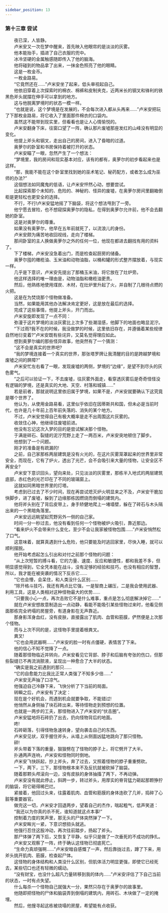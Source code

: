 ```yaml
---
sidebar_position: 13
---
```

### 第十三章 尝试  


　　夜已深，人皆静。  
　　卢米安又一次在梦中醒来，首先映入他眼帘的是淡淡的灰雾。  
　　他本能抬手，插进了自己衣服的兜中。  
　　冰冷坚硬的金属触感随即传入了他的脑海。  
　　他将碰到的物品拿了出来，一抹金色照亮了他的眼睛。  
　　这是一枚金币。  
　　一枚金路易。  
　　“它竟然还在……”卢米安坐了起来，低头审视起自己。  
　　他依旧穿着上次探索时的棉衣、棉裤和皮制夹克，近两米长的钢叉和锋利的铁黑色斧头就摆在伸手可以拿到的地方。  
　　这与他脱离梦境时的状态一模一样。  
　　“也就是说，这个梦境是在发展的，不会每次进入都从头再来……”卢米安把玩了下那枚金路易，将它收入了里面那件棉衣的口袋内。  
　　虽然这不能带到现实里，但看看也是让人心情愉悦的。  
　　卢米安翻身下床，往窗口望了一阵，确认那片废墟那座发红的山峰没有明显的变化。  
　　他提上斧头和钢叉，走出自己的房间，进入了昏暗的过道。  
　　奥萝尔的卧室和书房保持着被打开的状态。  
　　卢米安瞄了一眼，忽然产生了一个想法：  
　　“梦境里，我的房间和现实基本对应，该有的都有，奥萝尔的初步看起来也是这样。  
　　“那，我能不能在这个卧室里找到她的巫术笔记、秘药配方，或者怎么成为巫师的办法?”  
　　这個想法如同魔鬼的低语，让卢米安怦然心动，想要尝试。  
　　比起探索那个未知的、危险的、神秘的、怪异的废墟，在奥萝尔房间里翻箱倒柜是更轻松也更安全的选择。  
　　不行，不行!卢米安猛地摇了下脑袋，将这个想法甩到了一旁。  
　　他宁愿去冒险，也不想窥探奥萝尔的隐私，在得到奥萝尔允许前，他不会去翻她的卧室。  
　　这是对奥萝尔的尊重。  
　　如果没有奥萝尔，他早在五年前就死了，以流浪儿的身份。  
　　卢米安颇为痛苦地收回视线，走向了楼梯。  
　　那间卧室的主人换做奥萝尔之外的任何一位，他现在都进去翻找有用的资料了。  
　　下了楼梯，卢米安没急着出门，而是检查起厨房的储备。  
　　奥萝尔囤的橄榄油、玉米油和动物油脂，以桶和罐的形式整齐摆放着，与现实一样。  
　　几乎是下意识，卢米安先提出了那桶玉米油，将它放在了灶炉旁。  
　　他这样选择的唯一理由是，动物油脂和橄榄油更贵。  
　　然后，他熟练地使用煤炭、木材，在灶炉里升起了火，并自制了几根待点燃的火把。  
　　这是在为焚烧那个怪物做准备。  
　　当然，如果能用其他办法解决肯定更好，这是放在最后的选择。  
　　完成了这些事情，他提上斧头，开门而出。  
　　卢米安旋即发现了一点不同：  
　　弥漫于这片梦境的淡淡灰雾比上次多了些潮湿感，他脚下的地面也略显泥泞。  
　　“下过雨?我不在的时候，我没做梦的时候，这里依旧存在，并遵循着某些规律自然地衍变着?”卢米安既有些诧异，又莫名觉得理应如此。  
　　想到奥萝尔编的那些怪异故事，他突然有了一个猜测：  
　　“这不会是真实的世界吧?  
　　“我的梦境连接着一个真实的世界，那张塔罗牌让我清醒的目的是跨越梦境和废墟之间的屏障?”  
　　卢米安忙左右看了一眼，发现废墟的两侧，梦境的“边缘”，是望不到尽头的灰色雾气。  
　　“之后可以验证一下，不去废墟，往灰雾外面走，看穿透灰雾后是奇奇怪怪没有逻辑的梦境，还是真实的大地、天空、村落和城镇……”  
　　若是前者，那就说明这里依旧属于梦境，如果不是，卢米安就要确认下这究竟是哪个世界了。  
　　他认为，从使用金路易看，这里似乎依旧在因蒂斯共和国，但未必是当前时代，也许是几十年前上百年前失落的、消失的某个地方。  
　　不过，卢米安觉得自己有极大概率是走不出周围这片灰雾的。  
　　收敛住心神，他继续往废墟前进。  
　　他没有忘记这次入梦的目的是尝试解决那个怪物。  
　　于满是碎石、裂缝的泥泞荒野上走了一两百米，卢米安突地顿住了脚步。  
　　他想到了一个问题。  
　　刚才的准备是有疏漏的!  
　　之前，自己家那栋两层建筑是没有火光的，在这片灰雾笼罩起来的世界里非常安全，而现在，它有了炉火，透出了光芒，会不会吸引来大量的怪物，让安全区不再安全?  
　　卢米安下意识回头，望向来处，只见淡淡的灰雾里，那栋半入地式的两层建筑底部，赤红色的光芒印在了不同的玻璃窗上。  
　　这就如同黑暗世界里的灯塔。  
　　考虑到已过去了不少时间，现在再尝试熄灭炉火明显来之不及，卢米安干脆加快脚步，进了废墟，躲到了边缘那栋因燃烧而倒塌的建筑内。  
　　他将斧头别在了背后皮带上，身手矫健地爬上一堵墙壁，躲在了砖石与木头隔出来的一个黑暗角落里。  
　　卢米安远远眺望起荒野另外一侧的自己家。  
　　时间一分一秒过去，他没有看到任何一个怪物被炉火吸引，靠近那边。  
　　“看来炉火不会带来什么变化，至少不会让我家被怪物包围……”卢米安悄然松了口气。  
　　这意味着，就算真遇到什么危险，他只要能及时逃回家里，尽快入睡，就可以顺利摆脱。  
　　他开始考虑起怎么引出和对付之前那个怪物的问题：  
　　“从上次短暂的搏斗看，它的力量、速度、反应和敏捷性，都和我差不多，但明显感觉得到，它全凭本能在战斗，没有足够的经验和技巧，也没有相应的智慧，所以，我才能在被突袭的情况下反杀它……  
　　“它也会懵，会呆住，和人类没什么区别……  
　　“除开格斗技巧，我还有两点比它强，一是智商上碾压，二是我会使用武器、利用工具，这是人类相对这种怪物最大的优势……  
　　“只要我小心一点，再次击败它不是什么难事，重点是怎么彻底解决掉它……”  
　　就在卢米安想故意制造出一点动静，看能不能吸引某些怪物过来时，他看见侧面那栋完全坍塌的房屋旁，有道身影在无声靠近。  
　　那身影浑身血红，没有皮肤，直接露出了肌肉、血管和筋膜，俨然便是上次那个怪物。  
　　而与上次不同的是，这怪物手里提着根粪叉。  
　　粪叉!  
　　“它也会用武器啊……”卢米安的脸一时有点僵硬，表情苦了下来。  
　　他的信心不知不觉降了一点。  
　　随着那怪物临近并转向，卢米安看见它背部、脖子和后脑有夸张的伤口，但那些裂缝已不再流淌脓液，呈现出一种愈合了大半的状态。  
　　“确实是我之前遇到的那只……  
　　“它的自愈能力比我比正常人类强了不知多少倍……”  
　　卢米安无声抽了口凉气。  
　　他强迫自己冷静下来，飞快分析了下当前的局面。  
　　转瞬之后，卢米安有了决定：  
　　现在是个好机会，而遇到机会就要争取，不能错过!  
　　他悄然从身侧抽了块石砖出来，等待怪物走到预想的位置。  
　　也就是一两步的工夫，那怪物进入了卢米安的“伏击圈”。  
　　卢米安猛地将石砖扔了出去，扔向怪物背后的地面。  
　　咚!  
　　石砖砸落，引得怪物急速转身，望向袭击自己的东西。  
　　卢米安见状，双手握住斧头，从墙上从侧面凶猛地跳向了那只怪物。  
　　砰!  
　　斧头带着下落的重量，狠狠劈在了怪物的脖子上，将它劈开了大半。  
　　扑通两声连响，卢米安和怪物同时倒地。  
　　卢米安飞快跃起，抄上斧头，奔了过去，又照着怪物的脖子重重劈砍。  
　　一下，两下，三下，那怪物根本来不及反抗就被砍掉了脑袋。  
　　随着那颗头颅滚向一边，没有皮肤的身体抽搐了两下，不再动弹。  
　　卢米安没有就此停止，斜跨一步，转过斧头，用厚实的脊背猛力砸起那颗狰狞的脑袋，将它砸得稀巴烂。  
　　紧接着，他回过头来，往露着肌肉、血管和筋膜的身体连砍了几斧，捣碎了心脏等重要器官。  
　　做完这一切，卢米安才回退两步，望着自己的杰作，喘起粗气，低声笑道：  
　　“我还以为你真的杀不死，谁知道就这点本事!”  
　　控制着力度的笑声里，那无头的尸体突然弹了一下。  
　　卢米安眸光一紧，下意识想扭头就逃。  
　　他强行忍住这股冲动，再次往前踏步，扬起了斧头。  
　　那尸体弹了两下后，又恢复了平静，似乎只是做了一次垂死的不成功的挣扎。  
　　卢米安又观察了一阵，终于确认这怪物已彻底死亡。  
　　“生命力真顽强啊……”卢米安暗自感慨了一声，然后靠拢过去，蹲了下来，用斧头挑开肌肉、筋膜，检查起尸体。  
　　这怪物的身体结构和人类没什么区别，但肌体活力明显更强，即使它已经死去，某些切口也还有轻微的蠕动。  
　　“没有财宝，也没什么超凡力量转移到我的体内……”卢米安评估了下自己当前的状态，一时有点失望。  
　　什么每杀一个怪物自己就强大一分，果然只存在于奥萝尔的故事里。  
　　他随即把怪物的尸体和脑袋弄到倒塌的建筑内，用砖石、木块做了一定的掩埋。  
　　然后，他搜寻起这栋被烧塌的房屋，希望能有点收获。  
